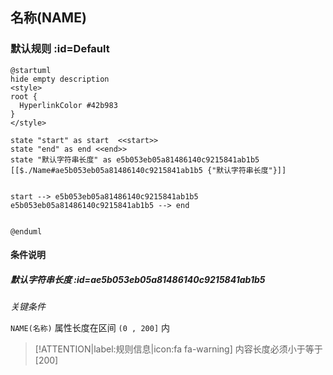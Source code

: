 ## 名称(NAME) <!-- {docsify-ignore-all} -->

   

### 默认规则 :id=Default

```plantuml
@startuml
hide empty description
<style>
root {
  HyperlinkColor #42b983
}
</style>

state "start" as start  <<start>>
state "end" as end <<end>>
state "默认字符串长度" as e5b053eb05a81486140c9215841ab1b5 [[$./Name#ae5b053eb05a81486140c9215841ab1b5 {"默认字符串长度"}]]


start --> e5b053eb05a81486140c9215841ab1b5 
e5b053eb05a81486140c9215841ab1b5 --> end 


@enduml
```

#### 条件说明

##### 默认字符串长度 :id=ae5b053eb05a81486140c9215841ab1b5


*关键条件*


`NAME(名称)` 属性长度在区间 `(0 , 200]` 内

> [!ATTENTION|label:规则信息|icon:fa fa-warning]
> 内容长度必须小于等于[200]







